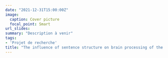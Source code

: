 ```yaml
---
date: "2021-12-31T15:00:00Z"
image:
  caption: Cover picture
  focal_point: Smart
url_slides: 
summary: "Description à venir"
tags:
- 'Projet de recherche'
title: "The influence of sentence structure on brain processing of the meaning of upcoming word"
---
```



